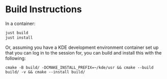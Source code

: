 # Build Instructions

In a container:
```bash
just build
just install
```

Or, assuming you have a KDE development environment container set up that you can log in to the session for, you can build and install this with the following:
```
cmake -B build/ -DCMAKE_INSTALL_PREFIX=~/kde/usr && cmake --build build/ -v && cmake --install build/
```
